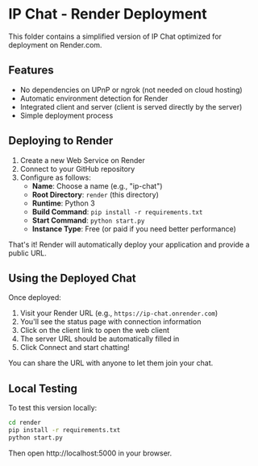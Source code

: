 # IP Chat - Render Deployment

This folder contains a simplified version of IP Chat optimized for deployment on Render.com.

## Features

- No dependencies on UPnP or ngrok (not needed on cloud hosting)
- Automatic environment detection for Render
- Integrated client and server (client is served directly by the server)
- Simple deployment process

## Deploying to Render

1. Create a new Web Service on Render
2. Connect to your GitHub repository
3. Configure as follows:
   - **Name**: Choose a name (e.g., "ip-chat")
   - **Root Directory**: `render` (this directory)
   - **Runtime**: Python 3
   - **Build Command**: `pip install -r requirements.txt`
   - **Start Command**: `python start.py`
   - **Instance Type**: Free (or paid if you need better performance)

That's it! Render will automatically deploy your application and provide a public URL.

## Using the Deployed Chat

Once deployed:

1. Visit your Render URL (e.g., `https://ip-chat.onrender.com`)
2. You'll see the status page with connection information
3. Click on the client link to open the web client
4. The server URL should be automatically filled in
5. Click Connect and start chatting!

You can share the URL with anyone to let them join your chat.

## Local Testing

To test this version locally:

```bash
cd render
pip install -r requirements.txt
python start.py
```

Then open http://localhost:5000 in your browser. 